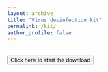 ```yaml
---
layout: archive
title: "Virus desinfection kit"
permalink: /kit/
author_profile: false
---
```


<head>
<!-- Global site tag (gtag.js) - Google Analytics -->
<script async src="https://www.googletagmanager.com/gtag/js?id=UA-157295670-1"></script>
<script>
  window.dataLayer = window.dataLayer || [];
  function gtag(){dataLayer.push(arguments);}
  gtag('js', new Date());

  gtag('config', 'UA-157295670-1');
</script>


<br><a href="https://workupload.com/start/2pUEXancbD3"><button>Click here to start the download</button></a>
